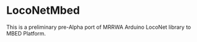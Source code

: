 # LocoNetMbed
This is a preliminary pre-Alpha port of MRRWA Arduino LocoNet library to MBED Platform.
